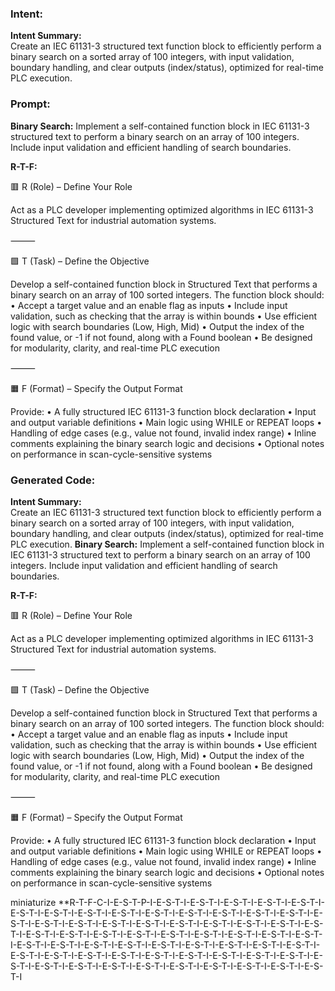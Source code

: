 ### Intent:
**Intent Summary:**  
Create an IEC 61131-3 structured text function block to efficiently perform a binary search on a sorted array of 100 integers, with input validation, boundary handling, and clear outputs (index/status), optimized for real-time PLC execution.

### Prompt:
**Binary Search:**
Implement a self-contained function block in IEC 61131-3 structured text to perform a binary search on an array of 100 integers. Include input validation and efficient handling of search boundaries.

**R-T-F:**

🟥 R (Role) – Define Your Role

Act as a PLC developer implementing optimized algorithms in IEC 61131-3 Structured Text for industrial automation systems.

⸻

🟩 T (Task) – Define the Objective

Develop a self-contained function block in Structured Text that performs a binary search on an array of 100 sorted integers. The function block should:
	•	Accept a target value and an enable flag as inputs
	•	Include input validation, such as checking that the array is within bounds
	•	Use efficient logic with search boundaries (Low, High, Mid)
	•	Output the index of the found value, or -1 if not found, along with a Found boolean
	•	Be designed for modularity, clarity, and real-time PLC execution

⸻

🟧 F (Format) – Specify the Output Format

Provide:
	•	A fully structured IEC 61131-3 function block declaration
	•	Input and output variable definitions
	•	Main logic using WHILE or REPEAT loops
	•	Handling of edge cases (e.g., value not found, invalid index range)
	•	Inline comments explaining the binary search logic and decisions
	•	Optional notes on performance in scan-cycle-sensitive systems

### Generated Code:
**Intent Summary:**  
Create an IEC 61131-3 structured text function block to efficiently perform a binary search on a sorted array of 100 integers, with input validation, boundary handling, and clear outputs (index/status), optimized for real-time PLC execution.
**Binary Search:**
Implement a self-contained function block in IEC 61131-3 structured text to perform a binary search on an array of 100 integers. Include input validation and efficient handling of search boundaries.

**R-T-F:**

🟥 R (Role) – Define Your Role

Act as a PLC developer implementing optimized algorithms in IEC 61131-3 Structured Text for industrial automation systems.

⸻

🟩 T (Task) – Define the Objective

Develop a self-contained function block in Structured Text that performs a binary search on an array of 100 sorted integers. The function block should:
	•	Accept a target value and an enable flag as inputs
	•	Include input validation, such as checking that the array is within bounds
	•	Use efficient logic with search boundaries (Low, High, Mid)
	•	Output the index of the found value, or -1 if not found, along with a Found boolean
	•	Be designed for modularity, clarity, and real-time PLC execution

⸻

🟧 F (Format) – Specify the Output Format

Provide:
	•	A fully structured IEC 61131-3 function block declaration
	•	Input and output variable definitions
	•	Main logic using WHILE or REPEAT loops
	•	Handling of edge cases (e.g., value not found, invalid index range)
	•	Inline comments explaining the binary search logic and decisions
	•	Optional notes on performance in scan-cycle-sensitive systems

 miniaturize
**R-T-F-C-I-E-S-T-P-I-E-S-T-I-E-S-T-I-E-S-T-I-E-S-T-I-E-S-T-I-E-S-T-I-E-S-T-I-E-S-T-I-E-S-T-I-E-S-T-I-E-S-T-I-E-S-T-I-E-S-T-I-E-S-T-I-E-S-T-I-E-S-T-I-E-S-T-I-E-S-T-I-E-S-T-I-E-S-T-I-E-S-T-I-E-S-T-I-E-S-T-I-E-S-T-I-E-S-T-I-E-S-T-I-E-S-T-I-E-S-T-I-E-S-T-I-E-S-T-I-E-S-T-I-E-S-T-I-E-S-T-I-E-S-T-I-E-S-T-I-E-S-T-I-E-S-T-I-E-S-T-I-E-S-T-I-E-S-T-I-E-S-T-I-E-S-T-I-E-S-T-I-E-S-T-I-E-S-T-I-E-S-T-I-E-S-T-I-E-S-T-I-E-S-T-I-E-S-T-I-E-S-T-I-E-S-T-I-E-S-T-I-E-S-T-I-E-S-T-I-E-S-T-I-E-S-T-I-E-S-T-I-E-S-T-I-E-S-T-I-E-S-T-I
